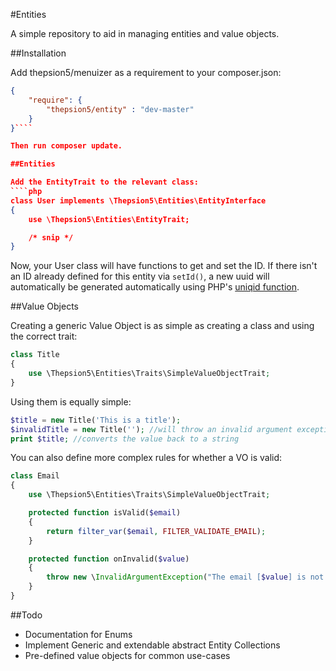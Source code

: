 #Entities

A simple repository to aid in managing entities and value objects.

##Installation

Add thepsion5/menuizer as a requirement to your composer.json:

````json
{
    "require": {
        "thepsion5/entity" : "dev-master"
    }
}````

Then run composer update.

##Entities

Add the EntityTrait to the relevant class:
````php
class User implements \Thepsion5\Entities\EntityInterface
{
    use \Thepsion5\Entities\EntityTrait;

    /* snip */
}
````

Now, your User class will have functions to get and set the ID. If there isn't an ID already defined
for this entity via `setId()`, a new uuid will automatically be generated automatically using
PHP's [uniqid function](php.net/uniqid).

##Value Objects

Creating a generic Value Object is as simple as creating a class and using the correct trait:
````php
class Title
{
    use \Thepsion5\Entities\Traits\SimpleValueObjectTrait;
}
````
Using them is equally simple:
````php
$title = new Title('This is a title');
$invalidTitle = new Title(''); //will throw an invalid argument exception
print $title; //converts the value back to a string
````
You can also define more complex rules for whether a VO is valid:

````php
class Email
{
    use \Thepsion5\Entities\Traits\SimpleValueObjectTrait;

    protected function isValid($email)
    {
        return filter_var($email, FILTER_VALIDATE_EMAIL);
    }

    protected function onInvalid($value)
    {
        throw new \InvalidArgumentException("The email [$value] is not a valid email address.");
    }
}
````

##Todo
* Documentation for Enums
* Implement Generic and extendable abstract Entity Collections
* Pre-defined value objects for common use-cases